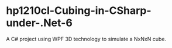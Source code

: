 # hp1210cl-Cubing-in-CSharp-under-.Net-6
A C# project using WPF 3D technology to simulate a NxNxN cube.
